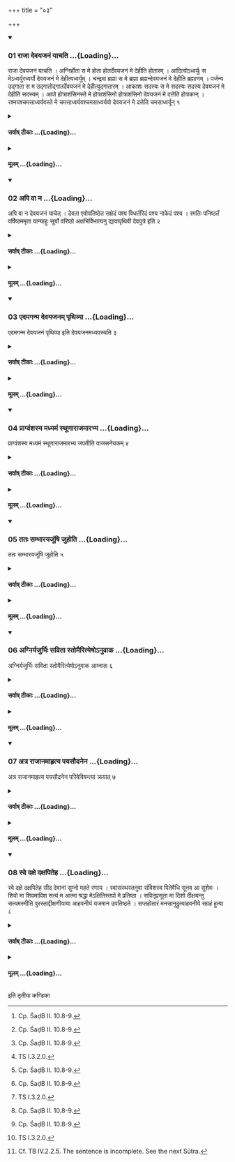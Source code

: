 +++
title = "०३"

+++

<div class="js_include" includetitle="true" newlevelforh1="3" unfilled url="/vedAH_yajuH/taittirIyam/sUtram/ApastambaH/shrautam/vishvAsa-prastutiH/10/03/01_rAjA_devayajanaM_yAchati.md">
<details open><summary><h3>01 राजा देवयजनं याचति ...{Loading}...</h3></summary>

राजा देवयजनं याचति । अग्निर्होता स मे होता होतर्देवयजनं मे देहीति होतारम् । आदित्योऽध्वर्युः स मेऽध्वर्युरध्वर्यो देवयजनं मे देहीत्यध्वर्युम् । चन्द्रमा ब्रह्मा स मे ब्रह्मा ब्रह्मन्देवयजनं मे देहीति ब्रह्माणम् । पर्जन्य उद्गाता स म उद्गातोद्गातर्देवयजनं मे देहीत्युद्गातारम् । आकाशः सदस्यः स मे सदस्यः सदस्य देवयजनं मे देहीति सदस्यम् । आपो होत्राशंसिनस्ते मे होत्राशंसिनो होत्राशंसिनो देवयजनं मे दत्तेति होत्रकान् । रश्मयश्चमसाध्वर्यवस्ते मे चमसाध्वर्यवश्चमसाध्वर्यवो देवयजनं मे दत्तेति चमसाध्वर्यून् १
</details>
</div>
<div class="js_include collapsed" newlevelforh1="4" title="सर्वाष् टीकाः" unfilled url="/vedAH_yajuH/taittirIyam/sUtram/ApastambaH/shrautam/sarvASh_TIkAH/10/03/01_rAjA_devayajanaM_yAchati.md">
<details><summary><h4>सर्वाष् टीकाः ...{Loading}...</h4></summary>
<details><summary>थिते</summary>

1. The king begs (of the priests) the place of sacrifice. Thus with agnirhota ... of the Hotr̥, with ādityo'dhvaryuḥ... of the Adhvaryu; with candramā brahmā ... of the Brahman; with parjanya udgātā... of the Udgātr̥; ākāśaḥ sadasyaḥ... Of the Sadasya; āpo hotrāśaṁsinaḥ... of the Hotrakas; with raśmayaścamasādhvaryavaḥ... of the Camasādhvaryus.[^1]  


[^1]: Cp. ŚaḍB II. 10.8-9.
</details>
</details>
</div>
<div class="js_include collapsed" newlevelforh1="4" title="मूलम्" unfilled url="/vedAH_yajuH/taittirIyam/sUtram/ApastambaH/shrautam/mUlam/10/03/01_rAjA_devayajanaM_yAchati.md">
<details><summary><h4>मूलम् ...{Loading}...</h4></summary>

राजा देवयजनं याचति । अग्निर्होता स मे होता होतर्देवयजनं मे देहीति होतारम् । आदित्योऽध्वर्युः स मेऽध्वर्युरध्वर्यो देवयजनं मे देहीत्यध्वर्युम् । चन्द्रमा ब्रह्मा स मे ब्रह्मा ब्रह्मन्देवयजनं मे देहीति ब्रह्माणम् । पर्जन्य उद्गाता स म उद्गातोद्गातर्देवयजनं मे देहीत्युद्गातारम् । आकाशः सदस्यः स मे सदस्यः सदस्य देवयजनं मे देहीति सदस्यम् । आपो होत्राशंसिनस्ते मे होत्राशंसिनो होत्राशंसिनो देवयजनं मे दत्तेति होत्रकान् । रश्मयश्चमसाध्वर्यवस्ते मे चमसाध्वर्यवश्चमसाध्वर्यवो देवयजनं मे दत्तेति चमसाध्वर्यून् १
</details>
</div>
<div class="js_include" includetitle="true" newlevelforh1="3" unfilled url="/vedAH_yajuH/taittirIyam/sUtram/ApastambaH/shrautam/vishvAsa-prastutiH/10/03/02_api_vA_na.md">
<details open><summary><h3>02 अपि वा न ...{Loading}...</h3></summary>

अपि वा न देवयजनं याचेत् । देवता एवोपतिष्ठेत सक्षेदं पश्य विधर्तरिदं पश्य नाकेदं पश्य । रमतिः पनिष्ठर्तं वर्षिष्ठममृता यान्याहुः सूर्यो वरिष्ठो अक्षभिर्विभात्यनु द्यावापृथिवी देवपुत्रे इति २
</details>
</div>
<div class="js_include collapsed" newlevelforh1="4" title="सर्वाष् टीकाः" unfilled url="/vedAH_yajuH/taittirIyam/sUtram/ApastambaH/shrautam/sarvASh_TIkAH/10/03/02_api_vA_na.md">
<details><summary><h4>सर्वाष् टीकाः ...{Loading}...</h4></summary>
<details><summary>थिते</summary>

2. Or, rather, he should not beg the place of sacrifice. He should only stand while praising the deities with sakṣedam paśya....[^1]   


[^1]: TB III.7.7.1.
</details>
</details>
</div>
<div class="js_include collapsed" newlevelforh1="4" title="मूलम्" unfilled url="/vedAH_yajuH/taittirIyam/sUtram/ApastambaH/shrautam/mUlam/10/03/02_api_vA_na.md">
<details><summary><h4>मूलम् ...{Loading}...</h4></summary>

अपि वा न देवयजनं याचेत् । देवता एवोपतिष्ठेत सक्षेदं पश्य विधर्तरिदं पश्य नाकेदं पश्य । रमतिः पनिष्ठर्तं वर्षिष्ठममृता यान्याहुः सूर्यो वरिष्ठो अक्षभिर्विभात्यनु द्यावापृथिवी देवपुत्रे इति २
</details>
</div>
<div class="js_include" includetitle="true" newlevelforh1="3" unfilled url="/vedAH_yajuH/taittirIyam/sUtram/ApastambaH/shrautam/vishvAsa-prastutiH/10/03/03_edamaganma_devayajanam_pRthivyA.md">
<details open><summary><h3>03 एदमगन्म देवयजनम् पृथिव्या ...{Loading}...</h3></summary>

एदमगन्म देवयजनं पृथिव्या इति देवयजनमध्यवस्यति ३
</details>
</div>
<div class="js_include collapsed" newlevelforh1="4" title="सर्वाष् टीकाः" unfilled url="/vedAH_yajuH/taittirIyam/sUtram/ApastambaH/shrautam/sarvASh_TIkAH/10/03/03_edamaganma_devayajanam_pRthivyA.md">
<details><summary><h4>सर्वाष् टीकाः ...{Loading}...</h4></summary>
<details><summary>थिते</summary>

3. (The sacrificer) should occupy the place of sacrifice[^1] with etadaganma...[^2]   


[^1]: Cp. ŚB III.1.2.11.  

[^2]: TS I.3.2.0.
</details>
</details>
</div>
<div class="js_include collapsed" newlevelforh1="4" title="मूलम्" unfilled url="/vedAH_yajuH/taittirIyam/sUtram/ApastambaH/shrautam/mUlam/10/03/03_edamaganma_devayajanam_pRthivyA.md">
<details><summary><h4>मूलम् ...{Loading}...</h4></summary>

एदमगन्म देवयजनं पृथिव्या इति देवयजनमध्यवस्यति ३
</details>
</div>
<div class="js_include" includetitle="true" newlevelforh1="3" unfilled url="/vedAH_yajuH/taittirIyam/sUtram/ApastambaH/shrautam/vishvAsa-prastutiH/10/03/04_prAgvaMshasya_madhyamaM_sthUNArAjamArabhya.md">
<details open><summary><h3>04 प्राग्वंशस्य मध्यमं स्थूणाराजमारभ्य ...{Loading}...</h3></summary>

प्राग्वंशस्य मध्यमं स्थूणाराजमारभ्य जपतीति वाजसनेयकम् ४
</details>
</div>
<div class="js_include collapsed" newlevelforh1="4" title="सर्वाष् टीकाः" unfilled url="/vedAH_yajuH/taittirIyam/sUtram/ApastambaH/shrautam/sarvASh_TIkAH/10/03/04_prAgvaMshasya_madhyamaM_sthUNArAjamArabhya.md">
<details><summary><h4>सर्वाष् टीकाः ...{Loading}...</h4></summary>
<details><summary>थिते</summary>

4. According to the opinion of the Vājasaneyins[^1] (the sacrificer) should mutter (the verse etadaganma...) after having held the middle big beam of the Prāgvaṁśa(-hall).  


[^1]: See ŚB III.1.1.11.
</details>
</details>
</div>
<div class="js_include collapsed" newlevelforh1="4" title="मूलम्" unfilled url="/vedAH_yajuH/taittirIyam/sUtram/ApastambaH/shrautam/mUlam/10/03/04_prAgvaMshasya_madhyamaM_sthUNArAjamArabhya.md">
<details><summary><h4>मूलम् ...{Loading}...</h4></summary>

प्राग्वंशस्य मध्यमं स्थूणाराजमारभ्य जपतीति वाजसनेयकम् ४
</details>
</div>
<div class="js_include" includetitle="true" newlevelforh1="3" unfilled url="/vedAH_yajuH/taittirIyam/sUtram/ApastambaH/shrautam/vishvAsa-prastutiH/10/03/05_tataH_sambhArayajUMShi_juhoti.md">
<details open><summary><h3>05 ततः सम्भारयजूंषि जुहोति ...{Loading}...</h3></summary>

ततः सम्भारयजूंषि जुहोति ५
</details>
</div>
<div class="js_include collapsed" newlevelforh1="4" title="सर्वाष् टीकाः" unfilled url="/vedAH_yajuH/taittirIyam/sUtram/ApastambaH/shrautam/sarvASh_TIkAH/10/03/05_tataH_sambhArayajUMShi_juhoti.md">
<details><summary><h4>सर्वाष् टीकाः ...{Loading}...</h4></summary>
<details><summary>थिते</summary>

5. Then i.e. after the Vihāra is prepared, Āhavanīya-fire is taken from the Gārhapatya and established) (the Adhvaryu) offers the libations with the Saṁbhārayajus-formulae.
</details>
</details>
</div>
<div class="js_include collapsed" newlevelforh1="4" title="मूलम्" unfilled url="/vedAH_yajuH/taittirIyam/sUtram/ApastambaH/shrautam/mUlam/10/03/05_tataH_sambhArayajUMShi_juhoti.md">
<details><summary><h4>मूलम् ...{Loading}...</h4></summary>

ततः सम्भारयजूंषि जुहोति ५
</details>
</div>
<div class="js_include" includetitle="true" newlevelforh1="3" unfilled url="/vedAH_yajuH/taittirIyam/sUtram/ApastambaH/shrautam/vishvAsa-prastutiH/10/03/06_agniryajurbhiH_savitA_stomairityeSho-nuvAka.md">
<details open><summary><h3>06 अग्निर्यजुर्भिः सविता स्तोमैरित्येषोऽनुवाक ...{Loading}...</h3></summary>

अग्निर्यजुर्भिः सविता स्तोमैरित्येषोऽनुवाक आम्नातः ६
</details>
</div>
<div class="js_include collapsed" newlevelforh1="4" title="सर्वाष् टीकाः" unfilled url="/vedAH_yajuH/taittirIyam/sUtram/ApastambaH/shrautam/sarvASh_TIkAH/10/03/06_agniryajurbhiH_savitA_stomairityeSho-nuvAka.md">
<details><summary><h4>सर्वाष् टीकाः ...{Loading}...</h4></summary>
<details><summary>थिते</summary>

6. The section[^1] beginning with agniryajurbhiḥ savitā stomaiḥ is considered (to be containing the Sambhārayajus-formulae).[^2]  


[^1]: TA III.8.  


[^2]: For Sūtras 5 and 6 cp. MS 1.9.8; KS IV.15.
</details>
</details>
</div>
<div class="js_include collapsed" newlevelforh1="4" title="मूलम्" unfilled url="/vedAH_yajuH/taittirIyam/sUtram/ApastambaH/shrautam/mUlam/10/03/06_agniryajurbhiH_savitA_stomairityeSho-nuvAka.md">
<details><summary><h4>मूलम् ...{Loading}...</h4></summary>

अग्निर्यजुर्भिः सविता स्तोमैरित्येषोऽनुवाक आम्नातः ६
</details>
</div>
<div class="js_include" includetitle="true" newlevelforh1="3" unfilled url="/vedAH_yajuH/taittirIyam/sUtram/ApastambaH/shrautam/vishvAsa-prastutiH/10/03/07_atra_rAjAnamAhRtya_payasaudanena.md">
<details open><summary><h3>07 अत्र राजानमाहृत्य पयसौदनेन ...{Loading}...</h3></summary>

अत्र राजानमाहृत्य पयसौदनेन परिवेविषन्त्या क्रयात् ७
</details>
</div>
<div class="js_include collapsed" newlevelforh1="4" title="सर्वाष् टीकाः" unfilled url="/vedAH_yajuH/taittirIyam/sUtram/ApastambaH/shrautam/sarvASh_TIkAH/10/03/07_atra_rAjAnamAhRtya_payasaudanena.md">
<details><summary><h4>सर्वाष् टीकाः ...{Loading}...</h4></summary>
<details><summary>थिते</summary>

7. At this stage having brought the Soma-king, they should serve it by means of rice-pap (cooked) in milk, upto the parchase of Soma.[^1]   


[^1]: For the Purchase of Soma see X.25.1.
</details>
</details>
</div>
<div class="js_include collapsed" newlevelforh1="4" title="मूलम्" unfilled url="/vedAH_yajuH/taittirIyam/sUtram/ApastambaH/shrautam/mUlam/10/03/07_atra_rAjAnamAhRtya_payasaudanena.md">
<details><summary><h4>मूलम् ...{Loading}...</h4></summary>

अत्र राजानमाहृत्य पयसौदनेन परिवेविषन्त्या क्रयात् ७
</details>
</div>
<div class="js_include" includetitle="true" newlevelforh1="3" unfilled url="/vedAH_yajuH/taittirIyam/sUtram/ApastambaH/shrautam/vishvAsa-prastutiH/10/03/08_sve_daxe_daxapiteha.md">
<details open><summary><h3>08 स्वे दक्षे दक्षपितेह ...{Loading}...</h3></summary>

स्वे दक्षे दक्षपितेह सीद देवानां सुम्नो महते रणाय । स्वासस्थस्तनुवा संविशस्व पितेवैधि सूनव आ सुशेवः । शिवो मा शिवमाविश सत्यं म आत्मा श्रद्धा मेऽक्षितिस्तपो मे प्रतिष्ठा । सवितृप्रसूता मा दिशो दीक्षयन्तु सत्यमस्मीति पुरस्ताद्दीक्षणीयाया आहवनीयं यजमान उपतिष्ठते । सप्तहोतारं मनसानुद्रुत्याहवनीये सग्रहं हुत्वा ८
</details>
</div>
<div class="js_include collapsed" newlevelforh1="4" title="सर्वाष् टीकाः" unfilled url="/vedAH_yajuH/taittirIyam/sUtram/ApastambaH/shrautam/sarvASh_TIkAH/10/03/08_sve_daxe_daxapiteha.md">
<details><summary><h4>सर्वाष् टीकाः ...{Loading}...</h4></summary>
<details><summary>थिते</summary>

8. Before the Dīkṣaṇīyā-offering, the sacrificer stands near the Āhavanīya-fire with sve dakṣe dakṣapiteha....[^1] Having mentally gone through the Saptahotr̥-formula,[^2] having offered (a ghee)-libation with the second part of the same formula called Graha,[^3]   


[^1]: TB III.7.7.9.10.  

[^2]: TĀ II.5.  

[^3]: Cf. TB IV.2.2.5. The sentence is incomplete. See the next Sūtra.
</details>
</details>
</div>
<div class="js_include collapsed" newlevelforh1="4" title="मूलम्" unfilled url="/vedAH_yajuH/taittirIyam/sUtram/ApastambaH/shrautam/mUlam/10/03/08_sve_daxe_daxapiteha.md">
<details><summary><h4>मूलम् ...{Loading}...</h4></summary>

स्वे दक्षे दक्षपितेह सीद देवानां सुम्नो महते रणाय । स्वासस्थस्तनुवा संविशस्व पितेवैधि सूनव आ सुशेवः । शिवो मा शिवमाविश सत्यं म आत्मा श्रद्धा मेऽक्षितिस्तपो मे प्रतिष्ठा । सवितृप्रसूता मा दिशो दीक्षयन्तु सत्यमस्मीति पुरस्ताद्दीक्षणीयाया आहवनीयं यजमान उपतिष्ठते । सप्तहोतारं मनसानुद्रुत्याहवनीये सग्रहं हुत्वा ८
</details>
</div>





  
इति तृतीया कण्डिका 

